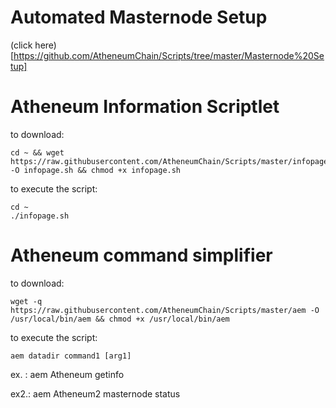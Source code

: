 # Automated Masternode Setup
(click here)[https://github.com/AtheneumChain/Scripts/tree/master/Masternode%20Setup]

# Atheneum Information Scriptlet 
to download:
```
cd ~ && wget https://raw.githubusercontent.com/AtheneumChain/Scripts/master/infopage.sh -O infopage.sh && chmod +x infopage.sh
```

to execute the script:
```
cd ~
./infopage.sh
```

# Atheneum command simplifier
to download:
```
wget -q https://raw.githubusercontent.com/AtheneumChain/Scripts/master/aem -O /usr/local/bin/aem && chmod +x /usr/local/bin/aem
```

to execute the script:
```
aem datadir command1 [arg1]
```
ex. : aem Atheneum getinfo

ex2.: aem Atheneum2 masternode status
